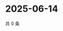 # 2025-06-14

共 0 条

<!-- BEGIN ZHIHUQUESTIONS -->
<!-- 最后更新时间 Sat Jun 14 2025 08:54:20 GMT+0800 (China Standard Time) -->

<!-- END ZHIHUQUESTIONS -->
